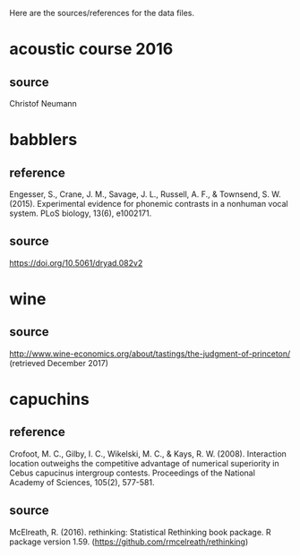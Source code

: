 Here are the sources/references for the data files.

# acoustic course 2016
## source
Christof Neumann

# babblers
## reference
Engesser, S., Crane, J. M., Savage, J. L., Russell, A. F., & Townsend, S. W. (2015). Experimental evidence for phonemic contrasts in a nonhuman vocal system. PLoS biology, 13(6), e1002171.
## source
https://doi.org/10.5061/dryad.082v2

# wine
## source
http://www.wine-economics.org/about/tastings/the-judgment-of-princeton/ (retrieved December 2017)

# capuchins
## reference
Crofoot, M. C., Gilby, I. C., Wikelski, M. C., & Kays, R. W. (2008). Interaction location outweighs the competitive advantage of numerical superiority in Cebus capucinus intergroup contests. Proceedings of the National Academy of Sciences, 105(2), 577-581.
## source
McElreath, R. (2016). rethinking: Statistical Rethinking book package. R package version 1.59. (https://github.com/rmcelreath/rethinking)
